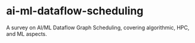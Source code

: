 # ai-ml-dataflow-scheduling
A survey on AI/ML Dataflow Graph Scheduling, covering algorithmic, HPC, and ML aspects.
